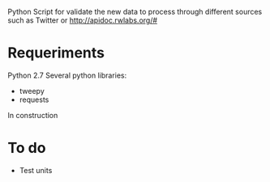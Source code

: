 Python Script for validate the new data to process through different sources such as Twitter or http://apidoc.rwlabs.org/#

# Requeriments
Python 2.7
Several python libraries:
- tweepy
- requests

In construction

# To do
- Test units
